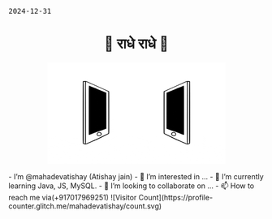 <kbd>2024-12-31</kbd> <div align='center'><h1>:pray: राधे राधे :pray:</h1></div>
<p align="center"><img src="https://github.com/mahadevatishay/mahadevatishay/blob/main/connected.gif" alt="Atishay Jain" width="350" height="200"/></p>
-  I’m @mahadevatishay (Atishay jain)
- 👀 I’m interested in ...
- 🌱 I’m currently learning Java, JS, MySQL.
- 💞️ I’m looking to collaborate on ...
- 📫 How to reach me via(+917017969251)
![Visitor Count](https://profile-counter.glitch.me/mahadevatishay/count.svg)
<!---
mahadevatishay/mahadevatishay is a ✨ special ✨ repository because its `README.md` (this file) appears on your GitHub profile.
You can click the Preview link to take a look at your changes.
--->

